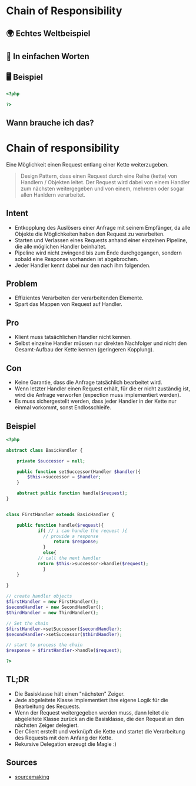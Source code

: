 # Chain of Responsibility

## 🌍 Echtes Weltbeispiel


## 💬 In einfachen Worten
## 🖥 Beispiel

```php 
<?php

?>
```

## Wann brauche ich das? 


# Chain of responsibility
Eine Möglichkeit einen Request entlang einer Kette weiterzugeben.

> Design Pattern, dass einen Request durch eine Reihe (kette) von Handlern / Objekten leitet. Der Request wird dabei von einem Handler zum nächsten weitergegeben und von einem, mehreren oder sogar allen Hanldern verarbeitet. 

## Intent

- Entkopplung des Auslösers einer Anfrage mit seinem Empfänger, da alle Objekte die Möglichkeiten haben den Request zu verarbeiten. 
- Starten und Verlassen eines Requests anhand einer einzelnen Pipeline, die alle möglichen Handler beinhaltet. 
- Pipeline wird nicht zwingend bis zum Ende durchgegangen, sondern sobald eine Response vorhanden ist abgebrochen. 
- Jeder Handler kennt dabei nur den nach ihm folgenden. 

## Problem

- Effizientes Verarbeiten der verarbeitenden Elemente. 
- Spart das Mappen von Request auf Handler. 

## Pro 

- Klient muss tatsächlichen Handler nicht kennen. 
- Selbst einzelne Handler müssen nur direkten Nachfolger und nicht den Gesamt-Aufbau der Kette kennen (geringeren Kopplung). 

## Con 

- Keine Garantie, dass die Anfrage tatsächlich bearbeitet wird. 
- Wenn letzter Handler einen Request erhält, für die er nicht zuständig ist, wird die Anfrage verworfen (expection muss implementiert werden).
- Es muss sichergestellt werden, dass jeder Handler in der Kette nur einmal vorkommt, sonst Endlosschleife.

## Beispiel

~~~php
<?php

abstract class BasicHandler {

    private $successor = null;

    public function setSuccessor(Handler $handler){
        $this->successor = $handler;
    }

    abstract public function handle($request);
}


class FirstHandler extends BasicHandler {

    public function handle($request){
		    if( // i can handle the request ){
		      // provide a response
				  return $response;
			  }
			  else{
	        // call the next handler
	        return $this->successor->handle($request);
			  }      
    }
    
}

// create handler objects
$firstHandler = new FirstHandler();
$secondHandler = new SecondHandler();
$thirdHandler = new ThirdHandler();

// Set the chain
$firstHandler->setSuccessor($secondHandler);
$secondHandler->setSuccessor($thirdHandler);

// start to process the chain
$response = $firstHandler->handle($request);

?>
~~~


## TL;DR 

- Die Basisklasse hält einen "nächsten" Zeiger.
- Jede abgeleitete Klasse implementiert ihre eigene Logik für die Bearbeitung des Requests.
- Wenn der Request weitergegeben werden muss, dann leitet die abgeleitete Klasse zurück an die Basisklasse, die den Request an den nächsten Zeiger delegiert.
- Der Client erstellt und verknüpft die Kette und startet die Verarbeitung des Requests mit dem Anfang der Kette. 
- Rekursive Delegation erzeugt die Magie :)

## Sources 

- [sourcemaking](https://sourcemaking.com/design_patterns/chain_of_responsibility)



